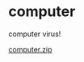 # computer
computer virus!


[computer.zip](https://github.com/movieboxc17/computer/files/11047809/computer.zip)
